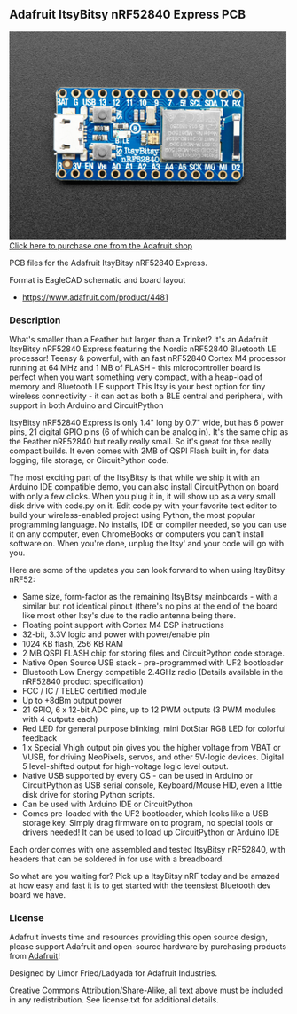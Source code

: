 ## Adafruit ItsyBitsy nRF52840 Express PCB

<a href="http://www.adafruit.com/products/4481"><img src="assets/4481.jpg?raw=true" width="500px"><br/>
Click here to purchase one from the Adafruit shop</a>

PCB files for the Adafruit ItsyBitsy nRF52840 Express. 

Format is EagleCAD schematic and board layout
* https://www.adafruit.com/product/4481

### Description

What's smaller than a Feather but larger than a Trinket? It's an Adafruit ItsyBitsy nRF52840 Express featuring the Nordic nRF52840 Bluetooth LE processor! Teensy & powerful, with an fast nRF52840 Cortex M4 processor running at 64 MHz and 1 MB of FLASH - this microcontroller board is perfect when you want something very compact, with a heap-load of memory and Bluetooth LE support This Itsy is your best option for tiny wireless connectivity - it can act as both a BLE central and peripheral, with support in both Arduino and CircuitPython

ItsyBitsy nRF52840 Express is only 1.4" long by 0.7" wide, but has 6 power pins, 21 digital GPIO pins (6 of which can be analog in). It's the same chip as the Feather nRF52840 but really really small. So it's great for thse really compact builds. It even comes with 2MB of QSPI Flash built in, for data logging, file storage, or CircuitPython code.

The most exciting part of the ItsyBitsy is that while we ship it with an Arduino IDE compatible demo, you can also install CircuitPython on board with only a few clicks. When you plug it in, it will show up as a very small disk drive with code.py on it. Edit code.py with your favorite text editor to build your wireless-enabled project using Python, the most popular programming language. No installs, IDE or compiler needed, so you can use it on any computer, even ChromeBooks or computers you can't install software on. When you're done, unplug the Itsy' and your code will go with you.

Here are some of the updates you can look forward to when using ItsyBitsy nRF52:

* Same size, form-factor as the remaining ItsyBitsy mainboards - with a similar but not identical pinout (there's no pins at the end of the board like most other Itsy's due to the radio antenna being there.
* Floating point support with Cortex M4 DSP instructions
* 32-bit, 3.3V logic and power with power/enable pin
* 1024 KB flash, 256 KB RAM
* 2 MB QSPI FLASH chip for storing files and CircuitPython code storage.
* Native Open Source USB stack - pre-programmed with UF2 bootloader
* Bluetooth Low Energy compatible 2.4GHz radio (Details available in the nRF52840 product specification)
* FCC / IC / TELEC certified module
* Up to +8dBm output power
* 21 GPIO, 6 x 12-bit ADC pins, up to 12 PWM outputs (3 PWM modules with 4 outputs each)
* Red LED for general purpose blinking, mini DotStar RGB LED for colorful feedback
* 1 x Special Vhigh output pin gives you the higher voltage from VBAT or VUSB, for driving NeoPixels, servos, and other 5V-logic devices. Digital 5 level-shifted output for high-voltage logic level output.
* Native USB supported by every OS - can be used in Arduino or CircuitPython as USB serial console, Keyboard/Mouse HID, even a little disk drive for storing Python scripts.
* Can be used with Arduino IDE or CircuitPython
* Comes pre-loaded with the UF2 bootloader, which looks like a USB storage key. Simply drag firmware on to program, no special tools or drivers needed! It can be used to load up CircuitPython or Arduino IDE

Each order comes with one assembled and tested ItsyBitsy nRF52840, with headers that can be soldered in for use with a breadboard.

So what are you waiting for? Pick up a ItsyBitsy nRF today and be amazed at how easy and fast it is to get started with the teensiest  Bluetooth dev board we have.

### License

Adafruit invests time and resources providing this open source design, please support Adafruit and open-source hardware by purchasing products from [Adafruit](https://www.adafruit.com)!

Designed by Limor Fried/Ladyada for Adafruit Industries.

Creative Commons Attribution/Share-Alike, all text above must be included in any redistribution. 
See license.txt for additional details.
